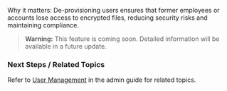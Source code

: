
Why it matters: De-provisioning users ensures that former employees or accounts lose access to encrypted files, reducing security risks and maintaining compliance.

> **Warning:** This feature is coming soon. Detailed information will be available in a future update.

### Next Steps / Related Topics
Refer to [User Management](https://fenixpyre.com/docs/user-management) in the admin guide for related topics.
